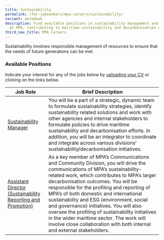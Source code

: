 ```yaml
---
title: Sustainability
permalink: /for-jobseekers/mpa-careers/sustainability/
variant: markdown
description: Find available positions in sustainability management and reporting
  at MPA, contributing to maritime sustainability and decarbonisation efforts.
third_nav_title: MPA Careers
---
```

Sustainability involves responsible management of resources to ensure that the needs of future generations can be met.

### Available Positions 
Indicate your interest for any of the jobs below by [uploading your CV](https://go.gov.sg/mpa-job-applications) or clicking on the links below.

|Job Role | Brief Description | 
| -------- | -------- | 
| [Sustainability Manager](https://sggovterp.wd102.myworkdayjobs.com/PublicServiceCareers/job/MPA-mTower-Block/Senior-Sustainability-Manager_JR-10000018109) | You will be a part of a strategic, dynamic team to formulate sustainability strategies, identify sustainability related solutions and work with other agencies and internal stakeholders to formulate policies to drive maritime sustainability and decarbonisation efforts. In addition, you will be an integrator to coordinate and integrate across various divisions’ sustainability/decarbonisation initiatives. | 
| [Assistant Director (Sustainability Reporting and Promotion)](https://www.careers.hrp.gov.sg/sap/bc/ui5_ui5/sap/ZGERCFA004/index.html#/JobDescription/13726678/2d8130da-4acd-1ede-91d5-5856edc1326b) | As a key member of MPA’s Communications and Community Division, you will drive the communications of MPA’s sustainability-related work, which contributes to MPA’s larger decarbonisation outcomes. You will be responsible for the profiling and reporting of MPA’s of both domestic and international sustainability and ESG (environment, social and governance) initiatives. You will also oversee the profiling of sustainability initiatives in the wider maritime sector. The work will involve close collaboration with both internal and external stakeholders. |